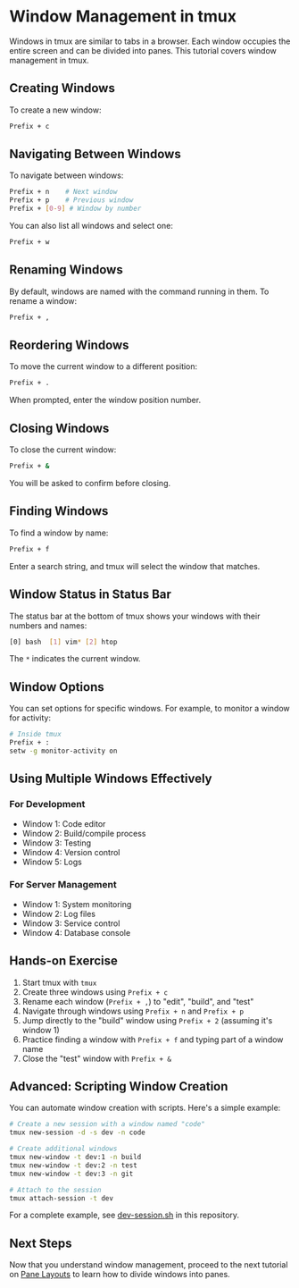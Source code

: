 # Window Management in tmux

Windows in tmux are similar to tabs in a browser. Each window occupies the entire screen and can be divided into panes. This tutorial covers window management in tmux.

## Creating Windows

To create a new window:
```bash
Prefix + c
```

## Navigating Between Windows

To navigate between windows:
```bash
Prefix + n    # Next window
Prefix + p    # Previous window
Prefix + [0-9] # Window by number
```

You can also list all windows and select one:
```bash
Prefix + w
```

## Renaming Windows

By default, windows are named with the command running in them. To rename a window:
```bash
Prefix + ,
```

## Reordering Windows

To move the current window to a different position:
```bash
Prefix + .
```
When prompted, enter the window position number.

## Closing Windows

To close the current window:
```bash
Prefix + &
```
You will be asked to confirm before closing.

## Finding Windows

To find a window by name:
```bash
Prefix + f
```
Enter a search string, and tmux will select the window that matches.

## Window Status in Status Bar

The status bar at the bottom of tmux shows your windows with their numbers and names:

```bash
[0] bash  [1] vim* [2] htop
```

The `*` indicates the current window.

## Window Options

You can set options for specific windows. For example, to monitor a window for activity:

```bash
# Inside tmux
Prefix + :
setw -g monitor-activity on
```

## Using Multiple Windows Effectively

### For Development
- Window 1: Code editor
- Window 2: Build/compile process
- Window 3: Testing
- Window 4: Version control
- Window 5: Logs

### For Server Management
- Window 1: System monitoring
- Window 2: Log files
- Window 3: Service control
- Window 4: Database console

## Hands-on Exercise

1. Start tmux with `tmux`
2. Create three windows using `Prefix + c`
3. Rename each window (`Prefix + ,`) to "edit", "build", and "test"
4. Navigate through windows using `Prefix + n` and `Prefix + p`
5. Jump directly to the "build" window using `Prefix + 2` (assuming it's window 1)
6. Practice finding a window with `Prefix + f` and typing part of a window name
7. Close the "test" window with `Prefix + &`

## Advanced: Scripting Window Creation

You can automate window creation with scripts. Here's a simple example:

```bash
# Create a new session with a window named "code"
tmux new-session -d -s dev -n code

# Create additional windows
tmux new-window -t dev:1 -n build
tmux new-window -t dev:2 -n test
tmux new-window -t dev:3 -n git

# Attach to the session
tmux attach-session -t dev
```

For a complete example, see [dev-session.sh](../examples/scripts/dev-session.sh) in this repository.

## Next Steps

Now that you understand window management, proceed to the next tutorial on [Pane Layouts](02-pane-layouts.md) to learn how to divide windows into panes.